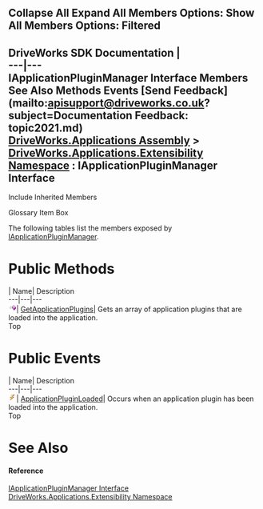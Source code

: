 Collapse All Expand All Members Options: Show All  Members Options: Filtered   
---  
DriveWorks SDK Documentation  |   
---|---  
IApplicationPluginManager Interface Members   
See Also Methods Events [Send Feedback](mailto:apisupport@driveworks.co.uk?subject=Documentation Feedback: topic2021.md)  
[DriveWorks.Applications Assembly](topic13.md) > [DriveWorks.Applications.Extensibility Namespace](topic1995.md) : IApplicationPluginManager Interface  
---  
  
Include Inherited Members    


Glossary Item Box

The following tables list the members exposed by [IApplicationPluginManager](topic2021.md).

# Public Methods

| Name| Description  
---|---|---  
![ Method](dotnetimages/Method.gif)| [GetApplicationPlugins](topic2026.md)| Gets an array of application plugins that are loaded into the application.   
Top

# Public Events

| Name| Description  
---|---|---  
![ Event](dotnetimages/Event.gif)| [ApplicationPluginLoaded](topic2027.md)| Occurs when an application plugin has been loaded into the application.   
Top

# See Also

#### Reference

[IApplicationPluginManager Interface](topic2021.md)   
[DriveWorks.Applications.Extensibility Namespace](topic1995.md)


